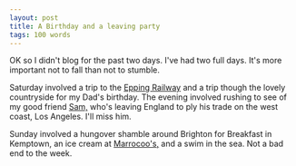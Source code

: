 ```yaml
---
layout: post
title: A Birthday and a leaving party
tags: 100 words
---
```


OK so I didn't blog for the past two days. I've had two full days. It's more important not to fall than not to stumble.

Saturday involved a trip to the [Epping Railway](http://eorailway.co.uk/) and a trip though the lovely countryside for my Dad's birthday. The evening involved rushing to see of my good friend [Sam,](http://samdransfield.tumblr.com/) who's leaving England to ply his trade on the west coast, Los Angeles. I'll miss him.

Sunday involved a hungover shamble around Brighton for Breakfast in Kemptown, an ice cream at [Marrocoo's,](https://foursquare.com/v/marroccos/4ba4f456f964a52009c838e3) and a swim in the sea. Not a bad end to the week.

